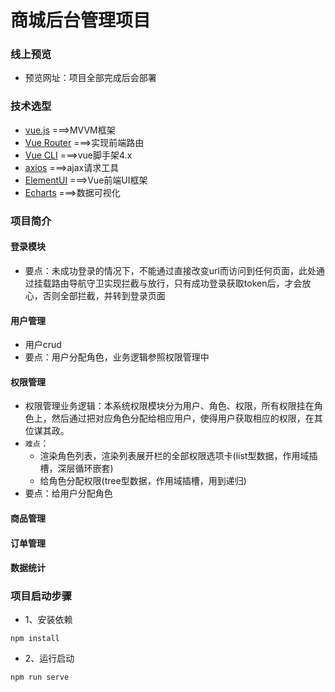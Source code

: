 # 商城后台管理项目

### 线上预览

- 预览网址：项目全部完成后会部署



### 技术选型

- [vue.js](<https://cn.vuejs.org/>)  ===>MVVM框架
- [Vue Router](<https://cn.vuejs.org/>) ===>实现前端路由
- [Vue CLI](<https://cn.vuejs.org/>)  ===>vue脚手架4.x
- [axios](<https://github.com/axios/axios>) ===>ajax请求工具
- [ElementUI](<https://element.eleme.io/>) ===>Vue前端UI框架    
- [Echarts](<https://echarts.baidu.com/>) ===>数据可视化  

   

### 项目简介

#### 登录模块

- 要点：未成功登录的情况下，不能通过直接改变url而访问到任何页面，此处通过挂载路由导航守卫实现拦截与放行，只有成功登录获取token后，才会放心，否则全部拦截，并转到登录页面

#### 用户管理

- 用户crud
- 要点：用户分配角色，业务逻辑参照权限管理中

#### 权限管理

- 权限管理业务逻辑：本系统权限模块分为用户、角色、权限，所有权限挂在角色上，然后通过把对应角色分配给相应用户，使得用户获取相应的权限，在其位谋其政。
- `难点`：
  - 渲染角色列表，渲染列表展开栏的全部权限选项卡(list型数据，作用域插槽，深层循环嵌套)
  - 给角色分配权限(tree型数据，作用域插槽，用到递归)
- 要点：给用户分配角色
#### 商品管理



#### 订单管理



#### 数据统计





### 项目启动步骤

- 1、安装依赖

```
npm install
```

- 2、运行启动

```
npm run serve
```
